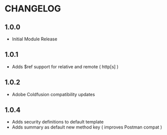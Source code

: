 CHANGELOG
=========

## 1.0.0 
* Initial Module Release

## 1.0.1
* Adds $ref support for relative and remote ( http[s] )

## 1.0.2
* Adobe Coldfusion compatibility updates


## 1.0.4
*  Adds security definitions to default template 
*  Adds summary as default new method key ( improves Postman compat ) 
